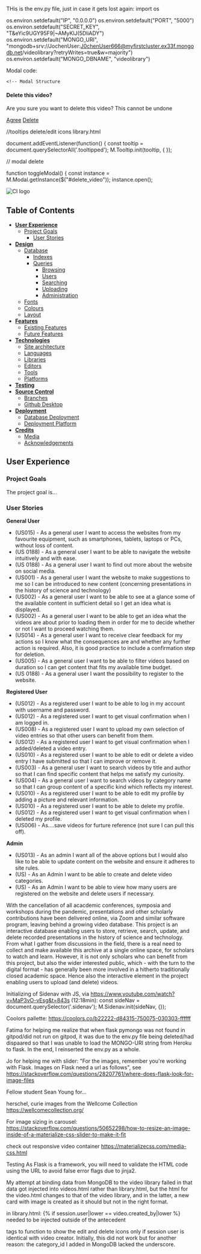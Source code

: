 

THis is the env.py file, just in case it gets lost again:
import os

os.environ.setdefault("IP", "0.0.0.0")
os.environ.setdefault("PORT", "5000")
os.environ.setdefault("SECRET_KEY", "T&eYic9UGY95F9|~AMyKlJ(5DliADY")
os.environ.setdefault("MONGO_URI", "mongodb+srv://JochenUser:J0chenUser666@myfirstcluster.ex33f.mongodb.net/videolibrary?retryWrites=true&w=majority")
os.environ.setdefault("MONGO_DBNAME", "videolibrary")



Modal code:

<!---->

    <!-- Modal Structure 
  <div id="delete_video" class="modal">
    <div class="modal-content">
      <h4>Delete this video?</h4>
      <p>Are you sure you want to delete this video? This cannot be undone</p>
    </div>
    <div class="modal-footer">
        <a href="#!" class="modal-close waves-effect waves-green btn-flat">Agree</a>
      <a href="{{ url_for('delete_video', video_id=video._id) }}" class="btn btn-danger">Delete</a>
    </div>
  </div-->
       


<!--Modal from Santé
<div class="modal fade" id="delete_video_{{video._id}}" tabindex="-1" role="dialog"
    aria-labelledby="delete_video_{{video._id}}" aria-hidden="true">
    <div class="modal-dialog modal-dialog-centered " role="document">
        <div class="modal-content rounded-0">
            <div class="modal-header">
                <h5 class="modal-title">Delete this video?</h5>
                <button type="button" class="close" data-dismiss="modal" aria-label="Close">
                    <span aria-hidden="true">&times;</span>
                </button>
            </div>
            <div class="modal-body">
                Are you sure you want to delete this cocktail? This will be deleted forever.
            </div>
            <div class="modal-footer">
                <button type="button" class="btn btn-warning text-white" data-dismiss="modal">Cancel</button>
                <a href="{{ url_for('delete_video', video_id=video._id)}}" class="btn btn-danger">Delete</a>
            </div>
        </div>
    </div>
</div-->


//tooltips delete/edit icons library.html

  document.addEventListener(function() {
      const tooltip = document.querySelectorAll('.tooltipped');
      M.Tooltip.init(tooltip, {
  });


// modal delete

function toggleModal() {
    const instance = M.Modal.getInstance($("#delete_video"));
    instance.open();




![CI logo](https://codeinstitute.s3.amazonaws.com/fullstack/ci_logo_small.png)

## Table of Contents

- **[User Experience](#User-Experience)**
  - [Project Goals](#Project-Goals)
    - [User Stories](#User-Stories)
- **[Design](#Design)**
  - [Database](#Database)
    - [Indexes](#Indexes)
    - [Queries](#Queries)
      - [Browsing](#Browsing)
      - [Users](#Users)
      - [Searching](#Searching)
      - [Uploading](#Uploading)
      - [Administration](#Administration)
  - [Fonts](#Fonts)
  - [Colours](#Colours)
  - [Layout](#Layout)
- **[Features](#Features)**
  - [Existing Features](#Existing-Features)
  - [Future Features](Future-Features)
- **[Technologies](#Technologies)**
  - [Site architecture](#Site-architecture)
  - [Languages](#Languages)
  - [Libraries](#Libraries)
  - [Editors](#Editors)
  - [Tools](#Tools)
  - [Platforms](#Platforms)
- **[Testing](#Testing)**
- **[Source Control](#Source-Control)**
  - [Branches](#Branches)
  - [Github Desktop](#Github-Desktop)
- **[Deployment](#Deployment)**
  - [Database Deployment](#Database-Deployment)
  - [Deployment Platform](#Deployment-Platform)
- **[Credits](#Credits)**
  - [Media](#Media)
  - [Acknowledgements](#Acknowledgements)

## User Experience

### Project Goals

The project goal is...

### User Stories

**General User**


- (US015) - As a general user I want to access the websites from my favourite equipment, such as smartphones, tablets, laptops or PCs, without loss of content.
- (US 0188) - As a general user I want to be able to navigate the website intuitively and with ease.
- (US 0188) - As a general user I want to find out more about the website on social media.
- (US001) - As a general user I want the website to make suggestions to me so I can be introduced to new content (concerning presentations in the history of science and technology)
- (US002) - As a general user I want to be able to see at a glance some of the available content in sufficient detail so I get an idea what is displayed.
- (US002) - As a general user I want to be able to get an idea what the videos are about prior to loading them in order for me to decide whether or not I want to proceed watching them.  
- (US014) - As a general user I want to receive clear feedback for my actions so I know what the consequences are and whether any further action is required.
  Also, it is good practice to include a confirmation step for deletion. 
- (US005) - As a general user I want to be able to filter videos based on duration so I can get content that fits my available time budget.
- (US 0188) - As a general user I want the possibility to register to the website.


**Registered User**

- (US012) - As a registered user I want to be able to log in my account with username and password.
- (US012) - As a registered user I want to get visual confirmation when I am logged in.
- (US008) - As a registered user I want to upload my own selection of video entries so that other users can benefit from them.
- (US012) - As a registered user I want to get visual confirmation when I added/deleted a video entry.
- (US010) - As a registered user I want to be able to edit or delete a video entry I have submitted so that I can improve or remove it.
- (US003) - As a general user I want to search videos by title and author so that I can find specific content that helps me satisfy my curiosity.
- (US004) - As a general user I want to search videos by category name so that I can group content of a specific kind which reflects my interest.
- (US010) - As a registered user I want to be able to edit my profile by adding a picture and relevant information.
- (US010) - As a registered user I want to be able to delete my profile.
- (US012) - As a registered user I want to get visual confirmation when I deleted my profile.
- (US006) - As....save videos for furture reference (not sure I can pull this off).


**Admin**
- (US013) - As an admin I want all of the above options but I would also like to be able to update content on the website and ensure it adheres to site rules.
- (US) - As an Admin I want to be able to create and delete video categories.
- (US) - As an Admin I want to be able to view how many users are registered on the website and delete users if necessary.
 







With the cancellation of all acacdemic conferences, symposia and workshops during the pandemic, presentations and other scholarly contributions 
have been delivered online, via Zoom and similar software program, leaving behind a growing video database. This project is an interactive database 
enabling users to store, retrieve, search, update, and delete recorded presentations in the history of science and technology. From what I gather from 
discussions in the field, there is a real need to collect and make available this archive at a single online space, for scholars to watch and learn. 
However, it is not only scholars who can benefit from this project, but also the wider interested public, which - with the turn to the digital format - has generally 
been more involved in a hitherto traditionally closed academic space. Hence also the interactive element in the project enabling users to upload (and delete) videos.
 


Initializing of Sidenav with JS, via https://www.youtube.com/watch?v=MaP3vO-vEsg&t=843s (12:18min):
const sideNav = document.querySelector('.sidenav');
M.Sidenav.init(sideNav, {});




Coolors pallette: https://coolors.co/b22222-d84315-750075-030303-ffffff


Fatima for helping me realize that when flask pymongo was not found in gitpod/did not run on gitpod, 
it was due to the env.py file being deleted/had dispaared so that I was unable to load the MONGO-URI string from Heroku to flask. In the end, I reinserted the env.py as a whole.

Jo for helping me with slider: "For the images, remember you're working with Flask. Images on Flask need a url as follows", see https://stackoverflow.com/questions/28207761/where-does-flask-look-for-image-files

Fellow student Sean Young for...

herschel, curie images from the Wellcome Collection https://wellcomecollection.org/

For image sizing in carousel:
https://stackoverflow.com/questions/50652298/how-to-resize-an-image-inside-of-a-materialize-css-slider-to-make-it-fit

check out responsive video container https://materializecss.com/media-css.html


Testing
As Flask is a framework, you will need to validate the HTML code using the URL to avoid false error flags due to jinja2. 



My attempt at binding data from MongoDB to the video library failed in that data got injected into videos.html rather than library.html, but the html for the video.html changes to 
that of the video library, and in the latter, a new card with image is created as it should but not in the right format.



in library.html:
{% if session.user|lower == video.created_by|lower %} needed to be injected outside of the antecedent <P></P> tags to function to show the edit and delete icons only if session user
is identical with video creator. Initially, this did not work but for another reason: the category_id I added in MongoDB lacked the underscore.




   <!--{% for video in videos %}
    {{ video.video_title }}<br>
    {{ video.category_name }}<br>
    {{ video.video_description }}<br>
    {{ video.video_venue }}<br>
    {{ video.video_author }}<br>
    {{ video.date }}<br>
    {{ video.video_link}}<br>
    {% endfor %}-->
<!--Featured Videos-->



